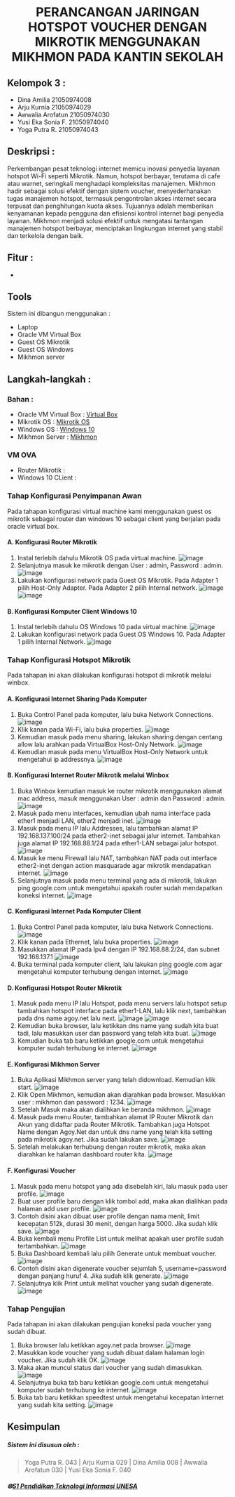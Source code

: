 
<h1 align="center">PERANCANGAN JARINGAN HOTSPOT VOUCHER DENGAN MIKROTIK MENGGUNAKAN MIKHMON PADA KANTIN SEKOLAH</h1>

## Kelompok 3 :
- Dina Amilia		21050974008
- Arju Kurnia		21050974029
- Awwalia Arofatun 	21050974030
- Yusi Eka Sonia F.	21050974040
- Yoga Putra R.		21050974043

## Deskripsi :
Perkembangan pesat teknologi internet memicu inovasi penyedia layanan hotspot Wi-Fi seperti Mikrotik. Namun, hotspot berbayar, terutama di cafe atau warnet, seringkali menghadapi kompleksitas manajemen. Mikhmon hadir sebagai solusi efektif dengan sistem voucher, menyederhanakan tugas manajemen hotspot, termasuk pengontrolan akses internet secara terpusat dan penghitungan kuota akses. Tujuannya adalah memberikan kenyamanan kepada pengguna dan efisiensi kontrol internet bagi penyedia layanan. Mikhmon menjadi solusi efektif untuk mengatasi tantangan manajemen hotspot berbayar, menciptakan lingkungan internet yang stabil dan terkelola dengan baik.

## Fitur :
- 

## Tools
Sistem ini dibangun menggunakan : 
- Laptop 
- Oracle VM Virtual Box
- Guest OS Mikrotik
- Guest OS Windows
- Mikhmon server

## Langkah-langkah : 
### Bahan :
   - Oracle VM Virtual Box : [Virtual Box](https://www.virtualbox.org/wiki/Downloads)
   - Mikrotik OS : [Mikrotik OS](https://mikrotik.com/download)
   - Windows OS : [Windows 10](https://www.microsoft.com/en-us/software-download/windows10)
   - Mikhmon Server : [Mikhmon](https://laksa19.github.io/?mikhmon/v3)
### VM OVA
   - Router Mikrotik : []()
   - Windows 10 CLient : []()
     
### Tahap Konfigurasi Penyimpanan Awan
Pada tahapan konfigurasi virtual machine kami menggunakan guest os mikrotik sebagai router dan windows 10 sebagai client yang berjalan pada oracle virtual box.

  #### A. Konfigurasi Router Mikrotik 
   1. Instal terlebih dahulu Mikrotik OS pada virtual machine.
      ![image](image/image1.png)
   2. Selanjutnya masuk ke mikrotik dengan User : admin, Password : admin. 
      ![image](image/image2.png)
   3. Lakukan konfigurasi network pada Guest OS Mikrotik. Pada Adapter 1 pilih Host-Only Adapter. Pada Adapter 2 pilih Internal network.
      ![image](image/image3.png)
      ![image](image/image4.png)
  #### B. Konfigurasi Komputer Client Windows 10 
   1. Instal terlebih dahulu OS Windows 10 pada virtual machine. 
      ![image](image/image5.png)
   2. Lakukan konfigurasi network pada Guest OS Windows 10. Pada Adapter 1 pilih Internal Network.
      ![image](image/image6.png)

### Tahap Konfigurasi Hotspot Mikrotik
Pada tahapan ini akan dilakukan konfigurasi hotspot di mikrotik melalui winbox.

  #### A. Konfigurasi Internet Sharing Pada Komputer 
   1. Buka Control Panel pada komputer, lalu buka Network Connections. 
      ![image](image/image7.png)
   2. Klik kanan pada Wi-Fi, lalu buka properties.
      ![image](image/image8.png)
   3. Kemudian masuk pada menu sharing, lakukan sharing dengan centang allow lalu arahkan pada VirtualBox Host-Only Network.
      ![image](image/image9.png)
   4. Kemudian masuk pada menu VirtualBox Host-Only Network untuk mengetahui ip addressnya.
      ![image](image/image10.png)
  #### B. Konfigurasi Internet Router Mikrotik melalui Winbox
   1. Buka Winbox kemudian masuk ke router mikrotik menggunakan alamat mac address, masuk menggunakan User : admin dan Password : admin.
      ![image](image/image11.png)
   2. Masuk pada menu interfaces, kemudian ubah nama interface pada ether1 menjadi LAN, ether2 menjadi inet.
      ![image](image/image12.png)
   3. Masuk pada menu IP lalu Addresses, lalu tambahkan alamat IP 192.168.137.100/24 pada ether2-inet sebagai jalur internet. Tambahkan juga alamat IP 192.168.88.1/24 pada ether1-LAN sebagai jalur hotspot.
      ![image](image/image13.png)
   4. Masuk ke menu Firewall lalu NAT, tambahkan NAT pada out interface ether2-inet dengan action masquarade agar mikrotik mendapatkan internet.
      ![image](image/image14.png)
   5.  Selanjutnya masuk pada menu terminal yang ada di mikrotik, lakukan ping google.com untuk mengetahui apakah router sudah mendapatkan koneksi internet.
      ![image](image/image15.png)
  #### C. Konfigurasi Internet Pada Komputer Client
   1. Buka Control Panel pada komputer, lalu buka Network Connections. 
      ![image](image/image16.png)
   2. Klik kanan pada Ethernet, lalu buka properties.
      ![image](image/image17.png)
   3. Masukkan alamat IP pada Ipv4 dengan IP 192.168.88.2/24, dan subnet 192.168.137.1
      ![image](image/image18.png)
   4. Buka terminal pada komputer client, lalu lakukan ping google.com agar mengetahui komputer terhubung dengan internet.
      ![image](image/image19.png)
  #### D. Konfigurasi Hotspot Router Mikrotik
   1. Masuk pada menu IP lalu Hotspot, pada menu servers lalu hotspot setup tambahkan hotspot interface pada ether1-LAN, lalu klik next, tambahkan pada dns name agoy.net lalu next.
      ![image](image/image20.png)
      ![image](image/image21.png)
   2. Kemudian buka browser, lalu ketikkan dns name yang sudah kita buat tadi, lalu masukkan user dan password yang telah kita buat.
      ![image](image/image22.png)
   3. Kemudian buka tab baru ketikkan google.com untuk mengetahui komputer sudah terhubung ke internet.
      ![image](image/image23.png)
  #### E. Konfigurasi Mikhmon Server 
   1. Buka Aplikasi Mikhmon server yang telah didownload. Kemudian klik start.
      ![image](image/image24.png)
   2. Klik Open Mikhmon, kemudian akan diarahkan pada browser. Masukkan user : mikhmon dan password : 1234.
      ![image](image/image25.png)
   3. Setelah Masuk maka akan dialihkan ke beranda mikhmon.
      ![image](image/image26.png)
   4. Masuk pada menu Router, tambahkan alamat IP Router Mikrotik dan Akun yang didaftar pada Router Mikrotik. Tambahkan juga Hotspot Name dengan Agoy.Net dan untuk dns name yang telah kita setting pada mikrotik agoy.net. Jika sudah lakukan save.
      ![image](image/image27.png)
   5. Setelah melakukan terhubung dengan router mikrotik, maka akan diarahkan ke halaman dashboard router kita.
      ![image](image/image28.png)
  #### F. Konfigurasi Voucher
   1. Masuk pada menu hotspot yang ada disebelah kiri, lalu masuk pada user profile.
      ![image](image/image29.png)
   2. Buat user profile baru dengan klik tombol add, maka akan dialihkan pada halaman add user profile.
      ![image](image/image30.png)
   3. Contoh disini akan dibuat user profile dengan nama menit, limit kecepatan 512k, durasi 30 menit, dengan harga 5000. Jika sudah klik save.
      ![image](image/image31.png)
   4. Buka kembali menu Profile List untuk melihat apakah user profile sudah tertambahkan.
      ![image](image/image32.png)
   5. Buka Dashboard kembali lalu pilih Generate untuk membuat voucher.
      ![image](image/image33.png)
   6. Contoh disini akan digenerate voucher sejumlah 5, username=password dengan panjang huruf 4. Jika sudah klik generate.
      ![image](image/image34.png)
   7. Selanjutnya klik Print untuk melihat voucher yang sudah digenerate.
      ![image](image/image35.png)

### Tahap Pengujian
Pada tahapan ini akan dilakukan pengujian koneksi pada voucher yang sudah dibuat. 
   1. Buka browser lalu ketikkan agoy.net pada browser.
      ![image](image/image36.png)
   2. Masukkan kode voucher yang sudah dibuat dalam halaman login voucher. Jika sudah klik OK.
      ![image](image/image37.png)
   3. Maka akan muncul status dari voucher yang sudah dimasukkan.
      ![image](image/image38.png)
   4. Selanjutnya buka tab baru ketikkan google.com untuk mengetahui komputer sudah terhubung ke internet. 
      ![image](image/image39.png)
   5. Buka tab baru ketikkan speedtest untuk mengetahui kecepatan internet yang sudah kita setting.
      ![image](image/image40.png)

## Kesimpulan


##### Sistem ini disusun oleh :
 > Yoga Putra R. 043 | 
 > Arju Kurnia 029 |
 > Dina Amilia	008 |
 > Awwalia Arofatun 030 |
 > Yusi Eka Sonia F. 040
##### 🌐[S1 Pendidikan Teknologi Informasi UNESA](https://pendidikan-ti.ft.unesa.ac.id/)


